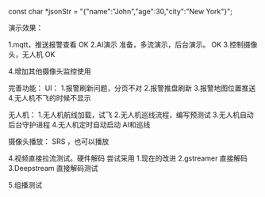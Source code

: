 const char *jsonStr = "{\"name\":\"John\",\"age\":30,\"city\":\"New York\"}";


演示效果：

1.mqtt，推送报警查看   OK
2.AI演示 准备，多流演示，后台演示。 OK
3.控制摄像头，无人机   OK


4.增加其他摄像头监控使用


完善功能：
UI：
1.报警刷新问题，分页不对
2.报警推盘刷新
3.报警地图位置推送
4.无人机不飞的时候不显示


无人机：
1.无人机航线加载，试飞
2.无人机巡线流程，编写预测试
3.无人机自动后台守护进程
4.无人机定时自动启动 AI和巡线


摄像头播放：
SRS ，也可以播放

4.视频直接拉流测试。硬件解码
 尝试采用
1.现在的改进
2.gstreamer 直接解码
3.Deepstream 直接解码测试


5.组播测试


